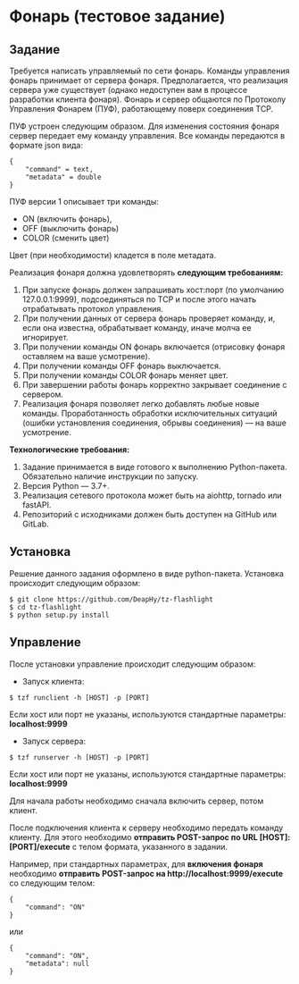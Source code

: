 # **Фонарь (тестовое задание)**
## Задание

Требуется написать управляемый по сети фонарь. Команды управления фонарь
принимает от сервера фонаря. Предполагается, что реализация сервера уже
существует (однако недоступен вам в процессе разработки клиента фонаря). Фонарь и сервер общаются по Протоколу Управления Фонарем (ПУФ), работающему поверх соединения TCP.

ПУФ устроен следующим образом. Для изменения состояния фонаря сервер
передает ему команду управления. Все команды передаются в формате json вида:

```
{
    "command" = text,
    "metadata" = double
}
```

ПУФ версии 1 описывает три команды:
- ON (включить фонарь),
- OFF (выключить фонарь)
- COLOR (сменить цвет)

Цвет (при необходимости) кладется в поле метадата.

Реализация фонаря должна удовлетворять **следующим требованиям:**
1. При запуске фонарь должен запрашивать хост:порт (по умолчанию
127.0.0.1:9999), подсоединяться по TCP и после этого начать
отрабатывать протокол управления.
2. При получении данных от сервера фонарь проверяет команду,
и, если она известна, обрабатывает команду, иначе молча ее игнорирует.
3. При получении команды ON фонарь включается (отрисовку
фонаря оставляем на ваше усмотрение).
4. При получении команды OFF фонарь выключается.
5. При получении команды COLOR фонарь меняет цвет.
6. При завершении работы фонарь корректно закрывает соединение
с сервером.
7. Реализация фонаря позволяет легко добавлять любые новые команды.
Проработанность обработки исключительных ситуаций (ошибки
установления соединения, обрывы соединения) — на ваше усмотрение.

**Технологические требования:**
1. Задание принимается в виде готового к выполнению Python-пакета.
Обязательно наличие инструкции по запуску.
2. Версия Python — 3.7+.
3. Реализация сетевого протокола может быть на aiohttp, tornado или fastAPI.
4. Репозиторий с исходниками должен быть доступен на GitHub или GitLab.

## Установка
Решение данного задания оформлено в виде python-пакета. Установка происходит следующим образом:
```
$ git clone https://github.com/DeapHy/tz-flashlight
$ cd tz-flashlight
$ python setup.py install
```

## Управление
После установки управление происходит следующим образом:
- Запуск клиента:
```
$ tzf runclient -h [HOST] -p [PORT]
```
Если хост или порт не указаны, используются стандартные параметры: 
**localhost:9999**
- Запуск сервера:
```
$ tzf runserver -h [HOST] -p [PORT]
```
Если хост или порт не указаны, используются стандартные параметры: 
**localhost:9999**

Для начала работы необходимо сначала включить сервер, потом клиент.

После подключения клиента к серверу необходимо передать команду клиенту. Для этого необходимо **отправить POST-запрос по URL [HOST]:[PORT]/execute** с телом формата, указанного в задании.

Например, при стандартных параметрах, для **включения фонаря** необходимо **отправить POST-запрос на http://localhost:9999/execute** со следующим телом:
```
{
    "command": "ON"
}
```
или
```
{
    "command": "ON",
    "metadata": null
}
```
